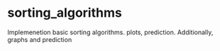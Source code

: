 # sorting_algorithms
Implemenetion basic sorting algorithms. plots, prediction. Additionally, graphs and prediction
